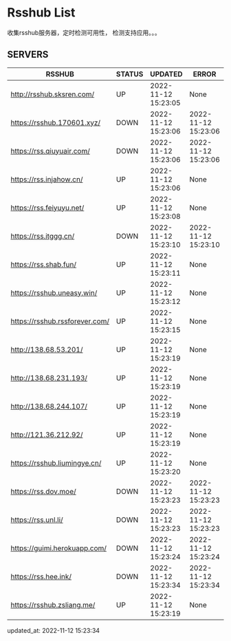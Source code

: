 # Rsshub List

收集rsshub服务器，定时检测可用性， 检测支持应用。。。


## SERVERS

|  RSSHUB   | STATUS  | UPDATED  | ERROR  | TWITTER |  
|  ----  | ----  | ----  | ----  | ---- |  
| http://rsshub.sksren.com/ | UP | 2022-11-12 15:23:05 | None |OK|  
| https://rsshub.170601.xyz/ | DOWN | 2022-11-12 15:23:06 | 2022-11-12 15:23:06 |  
| https://rss.qiuyuair.com/ | DOWN | 2022-11-12 15:23:06 | 2022-11-12 15:23:06 |  
| https://rss.injahow.cn/ | UP | 2022-11-12 15:23:06 | None ||  
| https://rss.feiyuyu.net/ | UP | 2022-11-12 15:23:08 | None |OK|  
| https://rss.itggg.cn/ | DOWN | 2022-11-12 15:23:10 | 2022-11-12 15:23:10 |  
| https://rss.shab.fun/ | UP | 2022-11-12 15:23:11 | None |OK|  
| https://rsshub.uneasy.win/ | UP | 2022-11-12 15:23:12 | None |OK|  
| https://rsshub.rssforever.com/ | UP | 2022-11-12 15:23:15 | None |OK|  
| http://138.68.53.201/ | UP | 2022-11-12 15:23:19 | None ||  
| http://138.68.231.193/ | UP | 2022-11-12 15:23:19 | None ||  
| http://138.68.244.107/ | UP | 2022-11-12 15:23:19 | None ||  
| http://121.36.212.92/ | UP | 2022-11-12 15:23:19 | None ||  
| https://rsshub.liumingye.cn/ | UP | 2022-11-12 15:23:20 | None |OK|  
| https://rss.dov.moe/ | DOWN | 2022-11-12 15:23:23 | 2022-11-12 15:23:23 |  
| https://rss.unl.li/ | DOWN | 2022-11-12 15:23:23 | 2022-11-12 15:23:23 |  
| https://guimi.herokuapp.com/ | DOWN | 2022-11-12 15:23:24 | 2022-11-12 15:23:24 |  
| https://rss.hee.ink/ | DOWN | 2022-11-12 15:23:34 | 2022-11-12 15:23:34 |  
| https://rsshub.zsliang.me/ | UP | 2022-11-12 15:23:19 | None |OK|  
  

updated_at: 2022-11-12 15:23:34  
